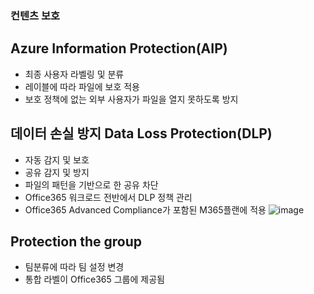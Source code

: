 ### 컨텐츠 보호
## Azure Information Protection(AIP)
- 최종 사용자 라벨링 및 분류
- 레이블에 따라 파일에 보호 적용 
- 보호 정책에 없는 외부 사용자가 파일을 열지 못하도록 방지
## 데이터 손실 방지 Data Loss Protection(DLP)
- 자동 감지 및 보호
- 공유 감지 및 방지
- 파일의 패턴을 기반으로 한 공유 차단
- Office365 워크로드 전반에서 DLP 정책 관리
- Office365 Advanced Compliance가 포함된 M365플랜에 적용
![image](https://user-images.githubusercontent.com/59379923/79429805-ff50d980-8002-11ea-8a50-5276f4ecc5ba.png)
## Protection the group
- 팀분류에 따라 팀 설정 변경
- 통합 라벨이 Office365 그룹에 제공됨

